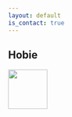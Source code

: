 ```yaml
---
layout: default
is_contact: true
---
```


## Hobie
<img class="hobie-picture" src="02_hobie.jpg" width="80"/>
